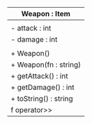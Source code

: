 | Weapon : Item         |
| --------------------- |
|                       |
| - attack : int        |
| - damage : int        |
|                       |
| + Weapon()            |
| + Weapon(fn : string) |
| + getAttack() : int   |
| + getDamage() : int   |
| + toString() : string |
| f operator>>          |